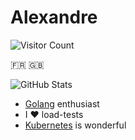 # Alexandre

![Visitor Count](https://visitor-badge.laobi.icu/badge?page_id=alr-lab.alr-lab)

🇫🇷 🇬🇧

![GitHub Stats](https://github-readme-stats.vercel.app/api?username=alr-lab&hide=contribs,stars&count_private=true)

* [Golang](https://golang.org/) enthusiast
* I ❤️ load-tests
* [Kubernetes](https://kubernetes.io/) is wonderful
